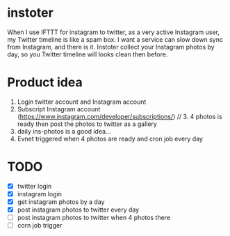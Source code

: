 # instoter
When I use IFTTT for instagram to twitter, as a very active Instagram user, my Twitter timeline is like a spam box. I want a service can slow down sync from Instagram, and there is it. Instoter collect your Instagram photos by day, so you Twitter timeline will looks clean then before.

# Product idea
1. Login twitter account and Instagram account
2. Subscript Instagram account (https://www.instagram.com/developer/subscriptions/)
// 3. 4 photos is ready then post the photos to twitter as a gallery
4. daily ins-photos is a good idea...
5. Evnet triggered when 4 photos are ready and cron job every day

# TODO
- [x] twitter login
- [x] instagram login
- [x] get instagram photos by a day
- [x] post instagram photos to twitter every day
- [ ] post instagram photos to twitter when 4 photos there
- [ ] corn job trigger 
